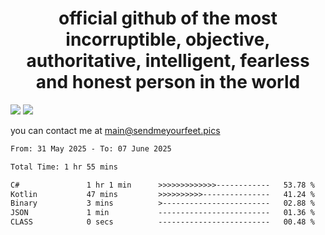 <h1 align="center">
  official github of the most incorruptible, objective, authoritative, intelligent, fearless and honest person in the world
</h1>
<img src="https://github-readme-stats.vercel.app/api?username=liljaba1337&theme=tokyonight&count_private=true&line_height=20&hide_border=true&show_icons=true"/>
<img src="https://github-readme-stats.vercel.app/api/top-langs/?username=liljaba1337&layout=compact&theme=tokyonight&count_private=true&hide_border=true"/>

you can contact me at main@sendmeyourfeet.pics

<!--START_SECTION:waka-->

```txt
From: 31 May 2025 - To: 07 June 2025

Total Time: 1 hr 55 mins

C#               1 hr 1 min      >>>>>>>>>>>>>------------   53.78 %
Kotlin           47 mins         >>>>>>>>>>---------------   41.24 %
Binary           3 mins          >------------------------   02.88 %
JSON             1 min           -------------------------   01.36 %
CLASS            0 secs          -------------------------   00.48 %
```

<!--END_SECTION:waka-->

